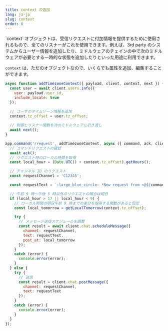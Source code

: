 ```yaml
---
title: context の追加
lang: ja-jp
slug: context
order: 6
---
```


<div class="section-content">
`context` オブジェクトは、受信リクエストに付加情報を提供するために使用されるもので、全てのリスナーがこれを使用できます。例えば、3rd party のシステムからユーザー情報を追加したり、ミドルウェアのチェインの中で次のミドルウェアが必要とする一時的な状態を追加したりといった用途に利用できます。

`context` は、ただのオブジェクトなので、いくらでも属性を追加、編集することができます。
</div>

```javascript
async function addTimezoneContext({ payload, client, context, next }) {
  const user = await client.users.info({
    user: payload.user_id,
    include_locale: true
  });

  // ユーザのタイムゾーン情報を追加
  context.tz_offset = user.tz_offset;
  
  // 制御とリスナー関数を次のミドルウェアに引き渡し
  await next();
}

app.command('/request', addTimezoneContext, async ({ command, ack, client, context }) => {
  // コマンドリクエストの確認
  await ack();
  // リクエスト時のローカル時間を取得
  const local_hour = (Date.UTC() + context.tz_offset).getHours();

  // チャンネル ID のリクエスト
  const requestChannel = 'C12345';

  const requestText = `:large_blue_circle: *New request from <@${command.user_id}>*: ${command.text}`;

  // 午前 9 時〜午後 5 時以外のリクエストの場合は明日
  if (local_hour > 17 || local_hour < 9) {
    // ローカル時間の明日午前 9 時までの差分を取得する関数があると仮定
    const local_tomorrow = getLocalTomorrow(context.tz_offset);

    try {
      // メッセージ送信スケジュールを調整
      const result = await client.chat.scheduleMessage({
        channel: requestChannel,
        text: requestText,
        post_at: local_tomorrow
      });
    }
    catch (error) {
      console.error(error);
    }
  } else {
    try {
      // 送信
      const result = client.chat.postMessage({
        channel: requestChannel,
        text: requestText
      });
    }
    catch (error) {
      console.error(error);
    }
  }
});
```

